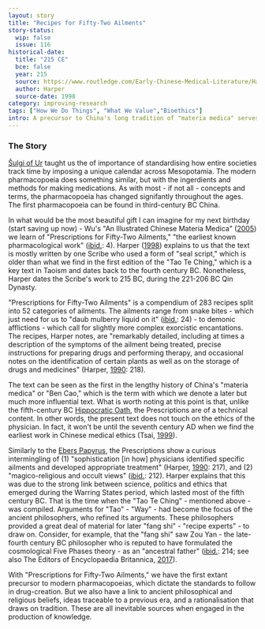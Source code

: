 ```yaml
---
layout: story
title: "Recipes for Fifty-Two Ailments"
story-status:
  wip: false
  issue: 116
historical-date:
  title: "215 CE"
  bce: false
  year: 215
  source: https://www.routledge.com/Early-Chinese-Medical-Literature/Harper/p/book/9781138968080
  author: Harper
  source-date: 1998
category: improving-research
tags: ["How We Do Things", "What We Value","Bioethics"]
intro: A precursor to China's long tradition of "materia medica" serves as an early standard for the modern pharmacopoeia.
---
```

### The Story
<!-- Paste the story onto line 49! Remember: a line is a paragraph and a blank line must be placed between paragraphs. -->
[Šulgi of Ur](https://www.tiki-toki.com/timeline/entry/1753034/A-History-of-Research-Ethics/#vars!panel=16475774!) taught us the of importance of standardising how entire societies track time by imposing a unique calendar across Mesopotamia. The modern pharmacopoeia does something similar, but with the ingerdients and methods for making medications. As with most - if not all - concepts and terms, the pharmacopoeia has changed signifantly throughout the ages. The first pharmacopoeia can be found in third-century BC China.

In what would be the most beautiful gift I can imagine for my next birthday (start saving up now) - Wu's "An Illustrated Chinese Materia Medica" ([2005](https://global.oup.com/academic/product/oxford-9780195140170?q=9780195140170&lang=en&cc=ru)) we learn of "Prescriptions for Fifty-Two Ailments," "the earliest known pharmacological work" ([ibid.](https://global.oup.com/academic/product/oxford-9780195140170?q=9780195140170&lang=en&cc=ru): 4). Harper ([1998](https://www.routledge.com/Early-Chinese-Medical-Literature/Harper/p/book/9781138968080)) explains to us that the text is mostly written by one Scribe who used a form of "seal script," which is older than what we find in the first edition of the "Tao Te Ching," which is a key text in Taoism and dates back to the fourth century BC. Nonetheless, Harper dates the Scribe's work to 215 BC, during the 221-206 BC Qin Dynasty.

"Prescriptions for Fifty-Two Ailments" is a compendium of 283 recipes split into 52 categories of ailments. The ailments range from snake bites - which just need for us to "daub mulberry liquid on it" ([ibid.]((https://www.routledge.com/Early-Chinese-Medical-Literature/Harper/p/book/9781138968080)): 24) - to demonic afflictions - which call for slightly more complex exorcistic encantations. The recipes, Harper notes, are "remarkably detailed, including at times a description of the symptoms of the ailment being treated, precise instructions for preparing drugs and performing therapy, and occasional notes on the identification of certain plants as well as on the storage of drugs and medicines" (Harper, [1990](https://www.jstor.org/stable/20777300): 218).

The text can be seen as the first in the lengthy history of China's "materia medica" or "Ben Cao," which is the term with which we denote a later but much more influential text. What is worth noting at this point is that, unlike the fifth-century BC [Hippocratic Oath](https://www.tiki-toki.com/timeline/entry/1753034/A-History-of-Research-Ethics/#vars!panel=16443419!), the Prescriptions are of a technical content. In other words, the present text does not touch on the ethics of the physician. In fact, it won't be until the seventh century AD when we find the earliest work in Chinese medical ethics (Tsai, [1999](http://dx.doi.org/10.1136/jme.25.4.315)).

Similarly to the [Ebers Papyrus](https://www.tiki-toki.com/timeline/entry/1753034/A-History-of-Research-Ethics/#vars!panel=16457367!), the Prescriptions show a curious intermingling of (1) "sophistication [in how] physicians identified specific ailments and developed appropriate treatment" (Harper, [1990](https://www.jstor.org/stable/20777300): 217), and (2) "magico-religious and occult views" ([ibid.](https://www.jstor.org/stable/20777300): 212). Harper explains that this was due to the strong link between science, politics and ethics that emerged during the Warring States period, which lasted most of the fifth century BC. That is the time when the "Tao Te Ching" - mentioned above - was compiled. Arguments for "Tao" - "Way" - had become the focus of the ancient philosophers, who refined its arguments. These philosophers provided a great deal of material for later "fang shi" - "recipe experts" - to draw on. Consider, for example, that the "fang shi" saw Zou Yan - the late-fourth century BC philosopher who is reputed to have formulated the cosmological Five Phases theory  - as an "ancestral father" ([ibid.](https://www.jstor.org/stable/20777300): 214; see also The Editors of Encyclopaedia Britannica, [2017](https://www.britannica.com/topic/wuxing)).

With "Prescriptions for Fifty-Two Ailments," we have the first extant precursor to modern pharmacopoeias, which dictate the standards to follow in drug-creation. But we also have a link to ancient philosophical and religious beliefs, ideas traceable to a previous era, and a rationalisation that draws on tradition. These are all inevitable sources when engaged in the production of knowledge.

